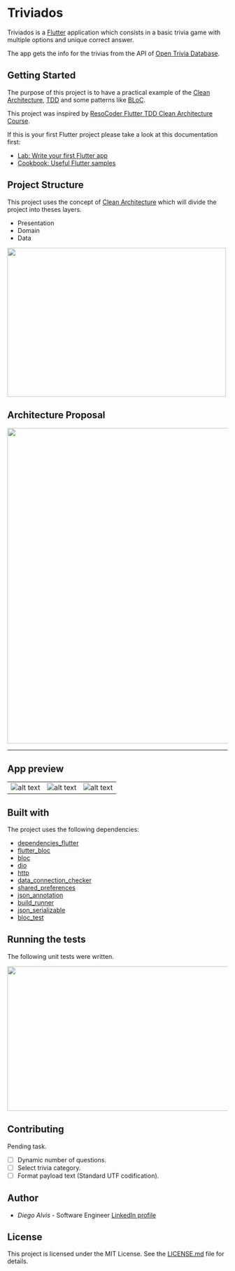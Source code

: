 # Triviados

Triviados is a [Flutter](https://flutter.dev/) application which consists in a basic trivia game with multiple options and unique correct answer.

The app gets the info for the trivias from the API of [Open Trivia Database](https://opentdb.com).

## Getting Started

The purpose of this project is to have a practical example of the [Clean Architecture](https://blog.cleancoder.com/uncle-bob/2012/08/13/the-clean-architecture.html), [TDD](https://en.wikipedia.org/wiki/Test-driven_development) and some patterns like [BLoC](https://www.didierboelens.com/2018/08/reactive-programming---streams---bloc).

This project was inspired by [ResoCoder Flutter TDD Clean Architecture Course](https://resocoder.com/category/tutorials/flutter/tdd-clean-architecture/).

If this is your first Flutter project please take a look at this documentation first:

- [Lab: Write your first Flutter app](https://flutter.dev/docs/get-started/codelab)
- [Cookbook: Useful Flutter samples](https://flutter.dev/docs/cookbook)

## Project Structure

This project uses the concept of [Clean Architecture](https://blog.cleancoder.com/uncle-bob/2012/08/13/the-clean-architecture.html) which will divide the project into theses layers.

- Presentation
- Domain
- Data

<img src="https://blog.cleancoder.com/uncle-bob/images/2012-08-13-the-clean-architecture/CleanArchitecture.jpg" width="500" height="340">

## Architecture Proposal

<img src="https://i0.wp.com/resocoder.com/wp-content/uploads/2019/08/Clean-Architecture-Flutter-Diagram.png?w=556&ssl=1" width="600" height="720">

---

## App preview

|    |    |    |
| -- | -- | -- |
| ![alt text](https://raw.githubusercontent.com/diegoalvis/triviados_flutter/master/screens/Screenshot_1578054435.png) | ![alt text](https://raw.githubusercontent.com/diegoalvis/triviados_flutter/master/screens/Screenshot_1578054449.png) | ![alt text](https://raw.githubusercontent.com/diegoalvis/triviados_flutter/master/screens/Screenshot_1578054465.png) |

## Built with

The project uses the following dependencies:

- [dependencies_flutter](https://pub.dev/packages/dependencies_flutter)
- [flutter_bloc](https://pub.dev/packages/flutter_bloc)
- [bloc](https://pub.dev/packages/bloc)
- [dio](https://pub.dev/packages/dio)
- [http](https://pub.dev/packages/http)
- [data_connection_checker](https://pub.dev/packages/data_connection_checker)
- [shared_preferences](https://pub.dev/packages/shared_preferences)
- [json_annotation](https://pub.dev/packages/json_annotation)
- [build_runner](https://pub.dev/packages/build_runner)
- [json_serializable](https://pub.dev/packages/json_serializable)
- [bloc_test](https://pub.dev/packages/bloc_test)

## Running the tests

The following unit tests were written.

<img src="https://raw.githubusercontent.com/diegoalvis/triviados_flutter/master/screens/Screenshot%202020-01-03%20at%2013.29.14.png" width="700" height="330">

## Contributing

Pending task.

- [ ] Dynamic number of questions.
- [ ] Select trivia category.
- [ ] Format payload text (Standard UTF codification).

## Author

- *Diego Alvis* - Software Engineer [LinkedIn profile](https://www.linkedin.com/in/diego-alvis-palencia-7823a5130/)

## License

This project is licensed under the MIT License. See the [LICENSE.md](LICENSE.md) file for details.
